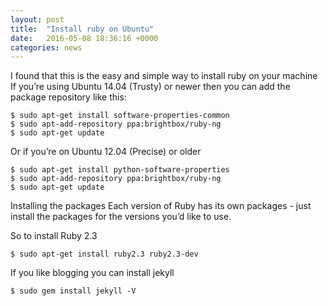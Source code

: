 ```yaml
---
layout: post
title:  "Install ruby on Ubuntu"
date:   2016-05-08 18:36:16 +0000
categories: news
---
```

I found that this is the easy and simple way to install ruby on your machine
If you’re using Ubuntu 14.04 (Trusty) or newer then you can add the package repository like this:

``` shell
$ sudo apt-get install software-properties-common
$ sudo apt-add-repository ppa:brightbox/ruby-ng
$ sudo apt-get update
```

Or if you’re on Ubuntu 12.04 (Precise) or older

``` shell
$ sudo apt-get install python-software-properties
$ sudo apt-add-repository ppa:brightbox/ruby-ng
$ sudo apt-get update
```

Installing the packages
Each version of Ruby has its own packages - just install the packages for the versions you’d like to use.

So to install Ruby 2.3

``` shell
$ sudo apt-get install ruby2.3 ruby2.3-dev
```

If you like blogging you can install jekyll

``` shell
$ sudo gem install jekyll -V
```
